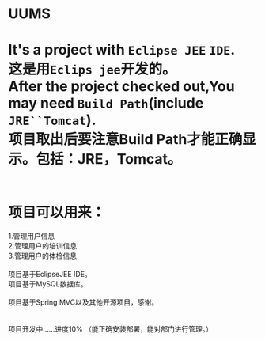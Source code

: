 # UUMS
It's a project with `Eclipse JEE` `IDE`.<br/>
这是用`Eclips jee`开发的。<br/>
After the project checked out,You may need `Build Path`(include `JRE``Tomcat`).<br/>
项目取出后要注意Build Path才能正确显示。包括：JRE，Tomcat。<br/>
<br/>
<br/>
项目可以用来：
==
1.管理用户信息<br/>
2.管理用户的培训信息<br/>
3.管理用户的体检信息<br/>
<br/>
项目基于EclipseJEE IDE。<br/>
项目基于MySQL数据库。<br/>
<br/>
项目基于Spring MVC以及其他开源项目，感谢。<br/>
<br/>
<br/>
项目开发中……进度10% （能正确安装部署，能对部门进行管理。）<br/>
